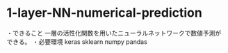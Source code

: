 # 1-layer-NN-numerical-prediction
・できること
一層の活性化関数を用いたニューラルネットワークで数値予測ができる。
・必要環境
  keras sklearn numpy pandas
